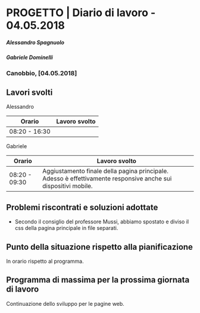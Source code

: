 # PROGETTO | Diario di lavoro - 04.05.2018
##### Alessandro Spagnuolo
##### Gabriele Dominelli
### Canobbio, [04.05.2018]

## Lavori svolti
Alessandro

|Orario        |Lavoro svolto                 |
|--------------|------------------------------|
|08:20 - 16:30 ||

Gabriele

|Orario        |Lavoro svolto                 |
|--------------|------------------------------|
|08:20 - 09:30 |Aggiustamento finale della pagina principale. Adesso è effettivamente responsive anche sui dispositivi mobile.|


##  Problemi riscontrati e soluzioni adottate
 - Secondo il consiglio del professore Mussi, abbiamo spostato e diviso il css della pagina principale in file separati.

##  Punto della situazione rispetto alla pianificazione
In orario rispetto al programma.


## Programma di massima per la prossima giornata di lavoro
Continuazione dello sviluppo per le pagine web.
